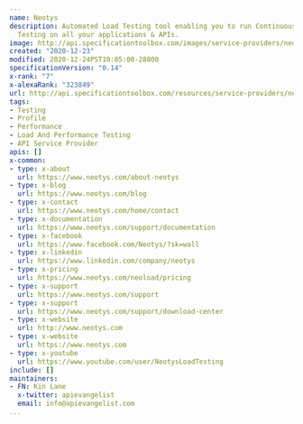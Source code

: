 ```yaml
---
name: Neotys
description: Automated Load Testing tool enabling you to run Continuous Performance
  Testing on all your applications & APIs.
image: http://api.specificationtoolbox.com/images/service-providers/neotys.jpg
created: "2020-12-23"
modified: 2020-12-24PST10:05:00-28800
specificationVersion: "0.14"
x-rank: "7"
x-alexaRank: "323849"
url: http://api.specificationtoolbox.com/resources/service-providers/neotys/
tags:
- Testing
- Profile
- Performance
- Load And Performance Testing
- API Service Provider
apis: []
x-common:
- type: x-about
  url: https://www.neotys.com/about-neotys
- type: x-blog
  url: https://www.neotys.com/blog
- type: x-contact
  url: https://www.neotys.com/home/contact
- type: x-documentation
  url: https://www.neotys.com/support/documentation
- type: x-facebook
  url: https://www.facebook.com/Neotys/?sk=wall
- type: x-linkedin
  url: https://www.linkedin.com/company/neotys
- type: x-pricing
  url: https://www.neotys.com/neoload/pricing
- type: x-support
  url: https://www.neotys.com/support
- type: x-support
  url: https://www.neotys.com/support/download-center
- type: x-website
  url: http://www.neotys.com
- type: x-website
  url: https://www.neotys.com
- type: x-youtube
  url: https://www.youtube.com/user/NeotysLoadTesting
include: []
maintainers:
- FN: Kin Lane
  x-twitter: apievangelist
  email: info@apievangelist.com
...
```

